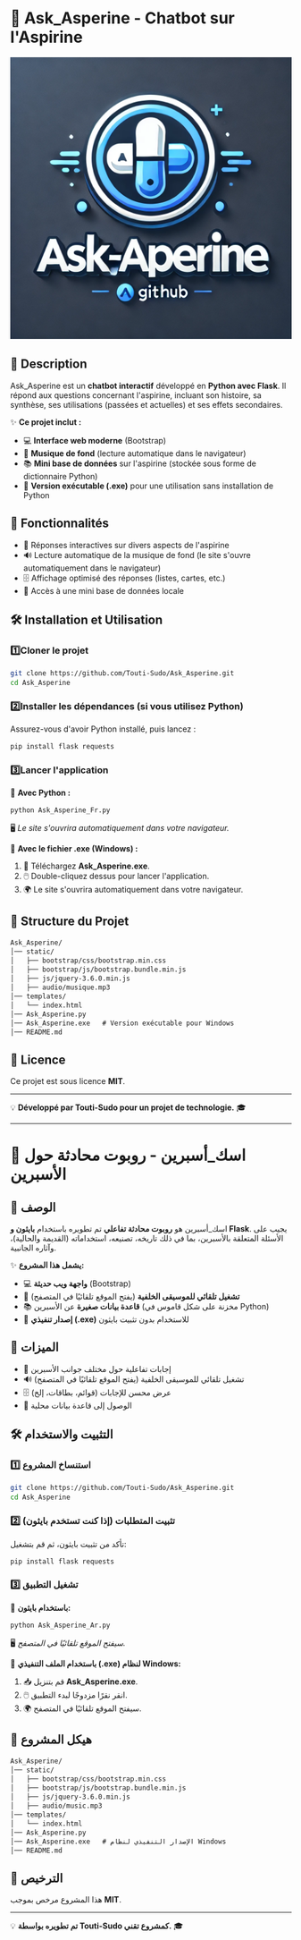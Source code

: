 # 🎤 Ask\_Asperine - Chatbot sur l'Aspirine
![Ask_Asperine Logo](source-code//logo.png)
## 📌 Description

Ask\_Asperine est un **chatbot interactif** développé en **Python avec Flask**. Il répond aux questions concernant l'aspirine, incluant son histoire, sa synthèse, ses utilisations (passées et actuelles) et ses effets secondaires.

✨ **Ce projet inclut :**

- 💻 **Interface web moderne** (Bootstrap)
- 🎵 **Musique de fond** (lecture automatique dans le navigateur)
- 📚 **Mini base de données** sur l'aspirine (stockée sous forme de dictionnaire Python)
- 💾 **Version exécutable (.exe)** pour une utilisation sans installation de Python

## 🚀 Fonctionnalités

- 🤖 Réponses interactives sur divers aspects de l'aspirine
- 🔊 Lecture automatique de la musique de fond (le site s'ouvre automatiquement dans le navigateur)
- 🗄 Affichage optimisé des réponses (listes, cartes, etc.)
- 📂 Accès à une mini base de données locale

## 🛠️ Installation et Utilisation

### 1️⃣Cloner le projet

```bash
git clone https://github.com/Touti-Sudo/Ask_Asperine.git
cd Ask_Asperine
```

### 2️⃣Installer les dépendances (si vous utilisez Python)

Assurez-vous d'avoir Python installé, puis lancez :

```bash
pip install flask requests
```

### 3️⃣Lancer l'application

🐍 **Avec Python :**

```bash
python Ask_Asperine_Fr.py
```

🖥️ *Le site s'ouvrira automatiquement dans votre navigateur.*

💾 **Avec le fichier .exe (Windows) :**

1. 💽 Téléchargez **Ask\_Asperine.exe**.
2. 🖱️ Double-cliquez dessus pour lancer l'application.
3. 🌍 Le site s'ouvrira automatiquement dans votre navigateur.

## 📂 Structure du Projet

```
Ask_Asperine/
│── static/
│   ├── bootstrap/css/bootstrap.min.css
│   ├── bootstrap/js/bootstrap.bundle.min.js
│   ├── js/jquery-3.6.0.min.js
│   ├── audio/musique.mp3
│── templates/
│   └── index.html
│── Ask_Asperine.py
│── Ask_Asperine.exe   # Version exécutable pour Windows
│── README.md
```

## 🌟 Licence

Ce projet est sous licence **MIT**.

---

💡 **Développé par Touti-Sudo pour un projet de technologie.** 🎓

---

# 🎤 اسك\_أسبرين - روبوت محادثة حول الأسبرين

## 📌 الوصف

اسك\_أسبرين هو **روبوت محادثة تفاعلي** تم تطويره باستخدام **بايثون و Flask**. يجيب على الأسئلة المتعلقة بالأسبرين، بما في ذلك تاريخه، تصنيعه، استخداماته (القديمة والحالية)، وآثاره الجانبية.

✨ **يشمل هذا المشروع:**

- 💻 **واجهة ويب حديثة** (Bootstrap)
- 🎵 **تشغيل تلقائي للموسيقى الخلفية** (يفتح الموقع تلقائيًا في المتصفح)
- 📚 **قاعدة بيانات صغيرة** عن الأسبرين (مخزنة على شكل قاموس في Python)
- 💾 **إصدار تنفيذي (.exe)** للاستخدام بدون تثبيت بايثون

## 🚀 الميزات

- 🤖 إجابات تفاعلية حول مختلف جوانب الأسبرين
- 🔊 تشغيل تلقائي للموسيقى الخلفية (يفتح الموقع تلقائيًا في المتصفح)
- 🗄 عرض محسن للإجابات (قوائم، بطاقات، إلخ)
- 📂 الوصول إلى قاعدة بيانات محلية

## 🛠️ التثبيت والاستخدام

### 1️⃣ استنساخ المشروع

```bash
git clone https://github.com/Touti-Sudo/Ask_Asperine.git
cd Ask_Asperine
```

### 2️⃣ تثبيت المتطلبات (إذا كنت تستخدم بايثون)

تأكد من تثبيت بايثون، ثم قم بتشغيل:

```bash
pip install flask requests
```

### 3️⃣ تشغيل التطبيق

🐍 **باستخدام بايثون:**

```bash
python Ask_Asperine_Ar.py
```

🖥️ *سيفتح الموقع تلقائيًا في المتصفح.*

💾 **باستخدام الملف التنفيذي (.exe) لنظام Windows:**

1. 📥 قم بتنزيل **Ask\_Asperine.exe**.
2. 🖱️ انقر نقرًا مزدوجًا لبدء التطبيق.
3. 🌍 سيفتح الموقع تلقائيًا في المتصفح.

## 📂 هيكل المشروع

```
Ask_Asperine/
│── static/
│   ├── bootstrap/css/bootstrap.min.css
│   ├── bootstrap/js/bootstrap.bundle.min.js
│   ├── js/jquery-3.6.0.min.js
│   ├── audio/music.mp3
│── templates/
│   └── index.html
│── Ask_Asperine.py
│── Ask_Asperine.exe   # الإصدار التنفيذي لنظام Windows
│── README.md
```

## 📜 الترخيص

هذا المشروع مرخص بموجب **MIT**.

---

💡 **تم تطويره بواسطة Touti-Sudo كمشروع تقني.** 🎓


